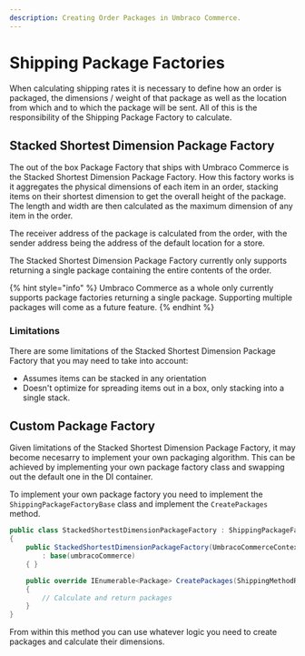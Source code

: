 ```yaml
---
description: Creating Order Packages in Umbraco Commerce.
---
```


# Shipping Package Factories

When calculating shipping rates it is necessary to define how an order is packaged, the dimensions / weight of that package as well as the location from which and to which the package will be sent. All of this is the responsibility of the Shipping Package Factory to calculate.

## Stacked Shortest Dimension Package Factory

The out of the box Package Factory that ships with Umbraco Commerce is the Stacked Shortest Dimension Package Factory. How this factory works is it aggregates the physical dimensions of each item in an order, stacking items on their shortest dimension to get the overall height of the package. The length and width are then calculated as the maximum dimension of any item in the order.

The receiver address of the package is calculated from the order, with the sender address being the address of the default location for a store.

The Stacked Shortest Dimension Package Factory currently only supports returning a single package containing the entire contents of the order.

{% hint style="info" %}
Umbraco Commerce as a whole only currently supports package factories returning a single package. Supporting multiple packages will come as a future feature.
{% endhint %}

### Limitations

There are some limitations of the Stacked Shortest Dimension Package Factory that you may need to take into account:

* Assumes items can be stacked in any orientation
* Doesn't optimize for spreading items out in a box, only stacking into a single stack.

## Custom Package Factory

Given limitations of the Stacked Shortest Dimension Package Factory, it may become necesarry to implement your own packaging algorithm. This can be achieved by implementing your own package factory class and swapping out the default one in the DI container.

To implement your own package factory you need to implement the `ShippingPackageFactoryBase` class and implement the `CreatePackages` method.

```csharp
public class StackedShortestDimensionPackageFactory : ShippingPackageFactoryBase
{
    public StackedShortestDimensionPackageFactory(UmbracoCommerceContext umbracoCommerce)
        : base(umbracoCommerce)
    { }

    public override IEnumerable<Package> CreatePackages(ShippingMethodReadOnly shippingMethod, OrderReadOnly order)
    {
        // Calculate and return packages
    }
}
```

From within this method you can use whatever logic you need to create packages and calculate their dimensions.